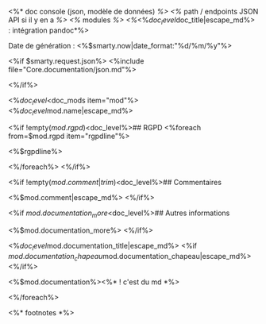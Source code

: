 <%* doc console (json, modèle de données) *%>
<%* path / endpoints JSON API si il y en a *%>
<%* modules *%>
<%*<%$doc_level%><%$doc_title|escape_md%> : intégration pandoc*%>

Date de génération : <%$smarty.now|date_format:"%d/%m/%y"%>

<%if $smarty.request.json%>
<%include file="Core.documentation/json.md"%>

<%/if%>

<%$doc_level%> Modules
<%foreach from=$doc_mods item="mod"%>
<%$doc_level%># Module : <%$mod.name|escape_md%>

<%if !empty($mod.rgpd)%>
<%$doc_level%>## RGPD
<%foreach from=$mod.rgpd item="rgpdline"%>

<%$rgpdline%>

<%/foreach%>
<%/if%>

<%if !empty($mod.comment|trim)%>
<%$doc_level%>## Commentaires

<%$mod.comment|escape_md%>
<%/if%>

<%if $mod.documentation_more%>
<%$doc_level%>## Autres informations

<%$mod.documentation_more%>
<%/if%>


<%$doc_level%>## <%$mod.documentation_title|escape_md%>
<%if $mod.documentation_chapeau%><%$mod.documentation_chapeau|escape_md%><%/if%>

<%$mod.documentation%><%* ! c'est du md *%>

<%/foreach%>


<%* footnotes *%>

